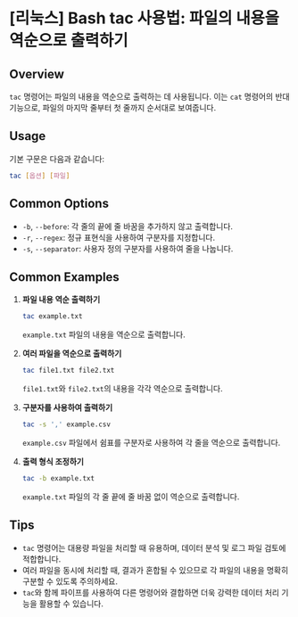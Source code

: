 # [리눅스] Bash tac 사용법: 파일의 내용을 역순으로 출력하기

## Overview
`tac` 명령어는 파일의 내용을 역순으로 출력하는 데 사용됩니다. 이는 `cat` 명령어의 반대 기능으로, 파일의 마지막 줄부터 첫 줄까지 순서대로 보여줍니다.

## Usage
기본 구문은 다음과 같습니다:
```bash
tac [옵션] [파일]
```

## Common Options
- `-b`, `--before`: 각 줄의 끝에 줄 바꿈을 추가하지 않고 출력합니다.
- `-r`, `--regex`: 정규 표현식을 사용하여 구분자를 지정합니다.
- `-s`, `--separator`: 사용자 정의 구분자를 사용하여 줄을 나눕니다.

## Common Examples
1. **파일 내용 역순 출력하기**
   ```bash
   tac example.txt
   ```
   `example.txt` 파일의 내용을 역순으로 출력합니다.

2. **여러 파일을 역순으로 출력하기**
   ```bash
   tac file1.txt file2.txt
   ```
   `file1.txt`와 `file2.txt`의 내용을 각각 역순으로 출력합니다.

3. **구분자를 사용하여 출력하기**
   ```bash
   tac -s ',' example.csv
   ```
   `example.csv` 파일에서 쉼표를 구분자로 사용하여 각 줄을 역순으로 출력합니다.

4. **출력 형식 조정하기**
   ```bash
   tac -b example.txt
   ```
   `example.txt` 파일의 각 줄 끝에 줄 바꿈 없이 역순으로 출력합니다.

## Tips
- `tac` 명령어는 대용량 파일을 처리할 때 유용하며, 데이터 분석 및 로그 파일 검토에 적합합니다.
- 여러 파일을 동시에 처리할 때, 결과가 혼합될 수 있으므로 각 파일의 내용을 명확히 구분할 수 있도록 주의하세요.
- `tac`와 함께 파이프를 사용하여 다른 명령어와 결합하면 더욱 강력한 데이터 처리 기능을 활용할 수 있습니다.